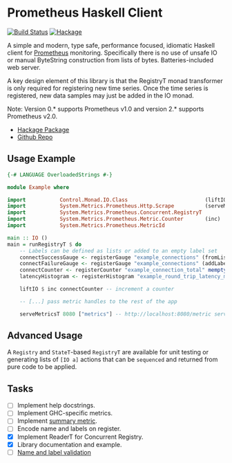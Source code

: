 # Prometheus Haskell Client

[![Build Status](https://travis-ci.com/bitnomial/prometheus.svg?branch=master)](https://travis-ci.com/bitnomial/prometheus)
[![Hackage](https://img.shields.io/hackage/v/prometheus.svg)](https://hackage.haskell.org/package/prometheus)

A simple and modern, type safe, performance focused, idiomatic Haskell client
for [Prometheus](http://prometheus.io) monitoring. Specifically there is
no use of unsafe IO or manual ByteString construction from lists of
bytes. Batteries-included web server.

A key design element of this library is that the RegistryT monad transformer
is only required for registering new time series. Once the time series is
registered, new data samples may just be added in the IO monad.

Note: Version 0.* supports Prometheus v1.0 and version 2.* supports Prometheus v2.0.

- [Hackage Package](https://hackage.haskell.org/package/prometheus)
- [Github Repo](http://github.com/bitnomial/prometheus)

## Usage Example

```haskell
{-# LANGUAGE OverloadedStrings #-}

module Example where

import           Control.Monad.IO.Class                         (liftIO)
import           System.Metrics.Prometheus.Http.Scrape          (serveMetricsT)
import           System.Metrics.Prometheus.Concurrent.RegistryT
import           System.Metrics.Prometheus.Metric.Counter       (inc)
import           System.Metrics.Prometheus.MetricId

main :: IO ()
main = runRegistryT $ do
    -- Labels can be defined as lists or added to an empty label set
    connectSuccessGauge <- registerGauge "example_connections" (fromList [("login", "success")])
    connectFailureGauge <- registerGauge "example_connections" (addLabel "login" "failure" mempty)
    connectCounter <- registerCounter "example_connection_total" mempty
    latencyHistogram <- registerHistogram "example_round_trip_latency_ms" mempty [10, 20..100]

    liftIO $ inc connectCounter -- increment a counter

    -- [...] pass metric handles to the rest of the app

    serveMetricsT 8080 ["metrics"] -- http://localhost:8080/metric server
```

## Advanced Usage

A `Registry` and `StateT`-based `RegistryT` are available for unit
testing or generating lists of `[IO a]` actions that can be
`sequenced` and returned from pure code to be applied.

## Tasks

- [ ] Implement help docstrings.
- [ ] Implement GHC-specific metrics.
- [ ] Implement [summary metric](https://github.com/prometheus/client_golang/blob/master/prometheus/summary.go).
- [ ] Encode name and labels on register.
- [x] Implement ReaderT for Concurrent Registry.
- [x] Library documentation and example.
- [ ] [Name and label validation](http://prometheus.io/docs/concepts/data_model/#metric-names-and-labels)
